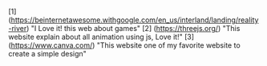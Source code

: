[1] (https://beinternetawesome.withgoogle.com/en_us/interland/landing/reality-river) "I Love it! this web about games"
[2] (https://threejs.org/) "This website explain about all animation using js, Love it!"
[3] (https://www.canva.com/) "This website one of my favorite website to create a simple design"